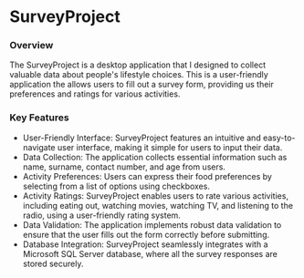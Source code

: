 # SurveyProject
### Overview

The SurveyProject is a  desktop application that I designed to collect valuable data about people's lifestyle choices. 
This is a user-friendly application the allows users to fill out a survey form, providing us their preferences and 
ratings for various activities.

### Key Features

- User-Friendly Interface: SurveyProject features an intuitive and easy-to-navigate user interface, making it simple
  for users to input their data.
- Data Collection: The application collects essential information such as name, surname, contact number, and age from
  users.
- Activity Preferences: Users can express their food preferences by selecting from a list of options using checkboxes.
- Activity Ratings: SurveyProject enables users to rate various activities, including eating out, watching movies,
  watching TV, and listening to the radio, using a user-friendly rating system.
- Data Validation: The application implements robust data validation to ensure that the user fills out the form correctly
  before submitting.
- Database Integration: SurveyProject seamlessly integrates with a Microsoft SQL Server database, where all the survey
  responses are stored securely.

